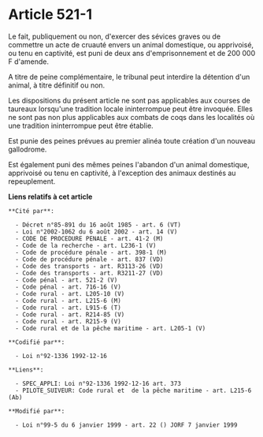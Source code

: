 # Article 521-1

Le fait, publiquement ou non, d'exercer des sévices graves ou de commettre un acte de cruauté envers un animal domestique, ou
apprivoisé, ou tenu en captivité, est puni de deux ans d'emprisonnement et de 200 000 F d'amende.

A titre de peine complémentaire, le tribunal peut interdire la détention d'un animal, à titre définitif ou non.

Les dispositions du présent article ne sont pas applicables aux courses de taureaux lorsqu'une tradition locale ininterrompue
peut être invoquée. Elles ne sont pas non plus applicables aux combats de coqs dans les localités où une tradition
ininterrompue peut être établie.

Est punie des peines prévues au premier alinéa toute création d'un nouveau gallodrome.

Est également puni des mêmes peines l'abandon d'un animal domestique, apprivoisé ou tenu en captivité, à l'exception des
animaux destinés au repeuplement.

**Liens relatifs à cet article**

	**Cité par**:

	  - Décret n°85-891 du 16 août 1985 - art. 6 (VT)
	  - Loi n°2002-1062 du 6 août 2002 - art. 14 (V)
	  - CODE DE PROCEDURE PENALE - art. 41-2 (M)
	  - Code de la recherche - art. L236-1 (V)
	  - Code de procédure pénale - art. 398-1 (M)
	  - Code de procédure pénale - art. 837 (VD)
	  - Code des transports - art. R3113-26 (VD)
	  - Code des transports - art. R3211-27 (VD)
	  - Code pénal - art. 521-2 (V)
	  - Code pénal - art. 716-16 (V)
	  - Code rural - art. L205-10 (V)
	  - Code rural - art. L215-6 (M)
	  - Code rural - art. L915-6 (T)
	  - Code rural - art. R214-85 (V)
	  - Code rural - art. R215-9 (V)
	  - Code rural et de la pêche maritime - art. L205-1 (V)

	**Codifié par**:

	  - Loi n°92-1336 1992-12-16

	**Liens**:

	  - SPEC_APPLI: Loi n°92-1336 1992-12-16 art. 373
	  - PILOTE_SUIVEUR: Code rural et  de la pêche maritime - art. L215-6 (Ab)

	**Modifié par**:

	  - Loi n°99-5 du 6 janvier 1999 - art. 22 () JORF 7 janvier 1999
